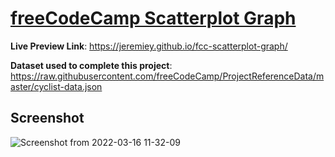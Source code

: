 # [freeCodeCamp Scatterplot Graph](https://www.freecodecamp.org/learn/data-visualization/data-visualization-projects/visualize-data-with-a-scatterplot-graph)

**Live Preview Link**: <https://jeremiey.github.io/fcc-scatterplot-graph/>

**Dataset used to complete this project**: <https://raw.githubusercontent.com/freeCodeCamp/ProjectReferenceData/master/cyclist-data.json>

## Screenshot

![Screenshot from 2022-03-16 11-32-09](https://user-images.githubusercontent.com/87664239/158570763-ea966cba-8380-4676-b3a8-94ca575518ac.png)
